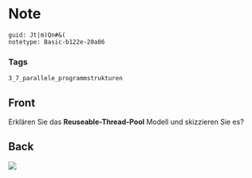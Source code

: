 # Note
```
guid: Jt|m)Qn#&(
notetype: Basic-b122e-20a86
```

### Tags
```
3_7_parallele_programmstrukturen
```

## Front
Erklären Sie das <b>Reuseable-Thread-Pool</b> Modell und skizzieren
Sie es?

## Back
<img src="paste-7eb44ece0fba69f209b4c9b8c79aeaf404d1280b.jpg">
